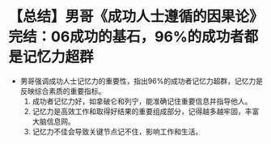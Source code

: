 # 【总结】男哥《成功人士遵循的因果论》完结：06成功的基石，96%的成功者都是记忆力超群

-   男哥强调成功人士记忆力的重要性，指出96%的成功者记忆力超群，记忆力是反映综合素质的重要指标。
    1.  成功者记忆力好，如拿破仑和列宁，能准确记住重要信息并指导他人。
    2.  记忆力是高效工作和取得好结果的重要组成部分，记得越多越牢固，丰富大脑信息网。
    3.  记忆力不佳会导致关键节点记不住，影响工作和生活。